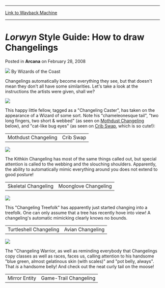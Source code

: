 
---
[Link to Wayback Machine](https://web.archive.org/web/20220127203645/https://magic.wizards.com/en/articles/archive/arcana/lorwyn-style-guide-how-draw-changelings-2008-02-28)

[_metadata_:author]:- "Wizards of the Coast"
[_metadata_:description]:- "Changelings automatically become everything they see, but that doesn't mean they don't all have some similarities. Let's take a look at the instructions the artists were given, shall we? This happy little fellow, tagged as a `Changeling Caster`, has taken on the appearance of a Wizard of some sort."
[_metadata_:generator]:- "Drupal 7 (http://drupal.org)"
[_metadata_:node]:- "603321"
[_metadata_:publish_date]:- "2008-02-28"
[_metadata_:source]:- "div-main-content"
[_metadata_:title]:- "Lorwyn Style Guide: How to draw Changelings"
[_metadata_:wayback_capture_timestamp]:- "2022-01-27 20:36:45"
[_metadata_:wayback_raw_url]:- "https://web.archive.org/web/20220127203645id_/https://magic.wizards.com/en/articles/archive/arcana/lorwyn-style-guide-how-draw-changelings-2008-02-28"
[_metadata_:wayback_url]:- "https://magic.wizards.com/en/articles/archive/arcana/lorwyn-style-guide-how-draw-changelings-2008-02-28"
---


*Lorwyn* Style Guide: How to draw Changelings
=============================================



 Posted in **Arcana**
 on February 28, 2008 






![](https://media.magic.wizards.com/styles/auth_small/public/images/person/wizards_author.jpg)
By Wizards of the Coast











Changelings automatically become everything they see, but that doesn't mean they don't all have some similarities. Let's take a look at the instructions the artists were given, shall we?


![](https://media.magic.wizards.com/image_legacy_migration/magic/images/mtgcom/arcana1000/1536_Caster.jpg)


This happy little fellow, tagged as a "Changeling Caster", has taken on the appearance of a Wizard of some sort. Note his "chameleonesque tail", "two long fingers, two short & webbed" (as seen on [Mothdust Changeling](https://gatherer.wizards.com/Pages/Card/Details.aspx?name=Mothdust+Changeling) below), and "cat-like bug eyes" (as seen on [Crib Swap](https://gatherer.wizards.com/Pages/Card/Details.aspx?name=Crib+Swap), which is so cute!):




|  |  |
| --- | --- |
| Mothdust Changeling | Crib Swap |

![](https://media.magic.wizards.com/image_legacy_migration/magic/images/mtgcom/arcana1000/1536_Kithkin.jpg)


The Kithkin Changeling has most of the same things called out, but special attention is called to the webbing and the slouching shoulders. Apparently, the ability to automatically mimic everything around you does not extend to good posture!




|  |  |
| --- | --- |
| Skeletal Changeling | Moonglove Changeling |

![](https://media.magic.wizards.com/image_legacy_migration/magic/images/mtgcom/arcana1000/1536_Treefolk.jpg)


This "Changeling Treefolk" has apparently just started changing into a treefolk. One can only assume that a tree has recently hove into view! A changeling's automatic mimicking clearly knows no bounds.




|  |  |
| --- | --- |
| Turtleshell Changeling | Avian Changeling |

![](https://media.magic.wizards.com/image_legacy_migration/magic/images/mtgcom/arcana1000/1536_Warrior.jpg)


The "Changeling Warrior, as well as reminding everybody that Changelings copy classes as well as races, faces us, calling attention to his handsome "blue green, almost gelatinous skin (with scales)" and "pot belly, always". That *is* a handsome belly! And check out the neat curly tail on the moose!




|  |  |
| --- | --- |
| Mirror Entity | Game-Trail Changeling |







